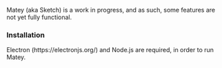 Matey (aka Sketch) is a work in progress, and as such, some features are not yet fully functional.

<h3>Installation</h3>
Electron (https://electronjs.org/) and Node.js are required, in order to run Matey.
